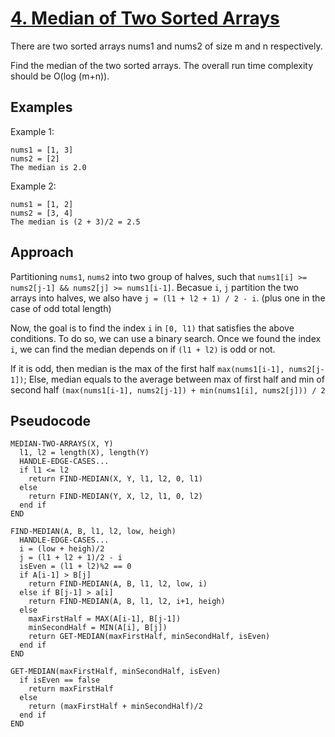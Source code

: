 # [4. Median of Two Sorted Arrays](https://leetcode.com/problems/median-of-two-sorted-arrays/)

There are two sorted arrays nums1 and nums2 of size m and n respectively.

Find the median of the two sorted arrays. The overall run time complexity should be O(log (m+n)).

## Examples

Example 1:

```
nums1 = [1, 3]
nums2 = [2]
The median is 2.0
```

Example 2:

```
nums1 = [1, 2]
nums2 = [3, 4]
The median is (2 + 3)/2 = 2.5
```

## Approach

Partitioning `nums1`, `nums2` into two group of halves, such that `nums1[i] >= nums2[j-1] && nums2[j] >= nums1[i-1]`. Becasue `i`, `j` partition the two arrays into halves, we also have `j = (l1 + l2 + 1) / 2 - i`. (plus one in the case of odd total length)

Now, the goal is to find the index `i` in `[0, l1)` that satisfies the above conditions. To do so, we can use a binary search. Once we found the index `i`, we can find the median depends on if `(l1 + l2)` is odd or not.

If it is odd, then median is the max of the first half `max(nums1[i-1], nums2[j-1])`; Else, median equals to the average between max of first half and min of second half `(max(nums1[i-1], nums2[j-1]) + min(nums1[i], nums2[j])) / 2`

## Pseudocode

```
MEDIAN-TWO-ARRAYS(X, Y)
  l1, l2 = length(X), length(Y)
  HANDLE-EDGE-CASES...
  if l1 <= l2
    return FIND-MEDIAN(X, Y, l1, l2, 0, l1)
  else
    return FIND-MEDIAN(Y, X, l2, l1, 0, l2)
  end if
END

FIND-MEDIAN(A, B, l1, l2, low, heigh)
  HANDLE-EDGE-CASES...
  i = (low + heigh)/2
  j = (l1 + l2 + 1)/2 - i
  isEven = (l1 + l2)%2 == 0
  if A[i-1] > B[j]
    return FIND-MEDIAN(A, B, l1, l2, low, i)
  else if B[j-1] > a[i]
    return FIND-MEDIAN(A, B, l1, l2, i+1, heigh)
  else
    maxFirstHalf = MAX(A[i-1], B[j-1])
    minSecondHalf = MIN(A[i], B[j])
    return GET-MEDIAN(maxFirstHalf, minSecondHalf, isEven)
  end if
END

GET-MEDIAN(maxFirstHalf, minSecondHalf, isEven)
  if isEven == false
    return maxFirstHalf
  else
    return (maxFirstHalf + minSecondHalf)/2
  end if
END
```
